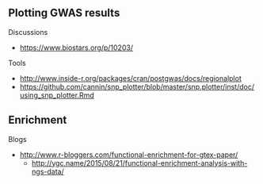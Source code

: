 
## Plotting GWAS results

Discussions

* https://www.biostars.org/p/10203/

Tools

* http://www.inside-r.org/packages/cran/postgwas/docs/regionalplot
* https://github.com/cannin/snp_plotter/blob/master/snp.plotter/inst/doc/using_snp_plotter.Rmd

## Enrichment

Blogs

* http://www.r-bloggers.com/functional-enrichment-for-gtex-paper/
    * http://ygc.name/2015/08/21/functional-enrichment-analysis-with-ngs-data/

